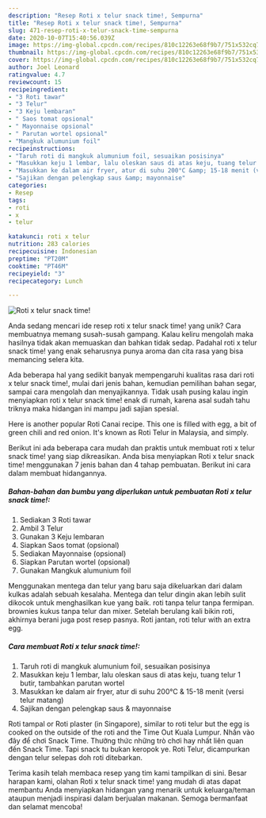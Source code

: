 ```yaml
---
description: "Resep Roti x telur snack time!, Sempurna"
title: "Resep Roti x telur snack time!, Sempurna"
slug: 471-resep-roti-x-telur-snack-time-sempurna
date: 2020-10-07T15:40:56.039Z
image: https://img-global.cpcdn.com/recipes/810c12263e68f9b7/751x532cq70/roti-x-telur-snack-time-foto-resep-utama.jpg
thumbnail: https://img-global.cpcdn.com/recipes/810c12263e68f9b7/751x532cq70/roti-x-telur-snack-time-foto-resep-utama.jpg
cover: https://img-global.cpcdn.com/recipes/810c12263e68f9b7/751x532cq70/roti-x-telur-snack-time-foto-resep-utama.jpg
author: Joel Leonard
ratingvalue: 4.7
reviewcount: 15
recipeingredient:
- "3 Roti tawar"
- "3 Telur"
- "3 Keju lembaran"
- " Saos tomat opsional"
- " Mayonnaise opsional"
- " Parutan wortel opsional"
- "Mangkuk alumunium foil"
recipeinstructions:
- "Taruh roti di mangkuk alumunium foil, sesuaikan posisinya"
- "Masukkan keju 1 lembar, lalu oleskan saus di atas keju, tuang telur 1 butir, tambahkan parutan wortel"
- "Masukkan ke dalam air fryer, atur di suhu 200°C &amp; 15-18 menit (versi telur matang)"
- "Sajikan dengan pelengkap saus &amp; mayonnaise"
categories:
- Resep
tags:
- roti
- x
- telur

katakunci: roti x telur 
nutrition: 283 calories
recipecuisine: Indonesian
preptime: "PT20M"
cooktime: "PT46M"
recipeyield: "3"
recipecategory: Lunch

---
```



![Roti x telur snack time!](https://img-global.cpcdn.com/recipes/810c12263e68f9b7/751x532cq70/roti-x-telur-snack-time-foto-resep-utama.jpg)

Anda sedang mencari ide resep roti x telur snack time! yang unik? Cara membuatnya memang susah-susah gampang. Kalau keliru mengolah maka hasilnya tidak akan memuaskan dan bahkan tidak sedap. Padahal roti x telur snack time! yang enak seharusnya punya aroma dan cita rasa yang bisa memancing selera kita.

Ada beberapa hal yang sedikit banyak mempengaruhi kualitas rasa dari roti x telur snack time!, mulai dari jenis bahan, kemudian pemilihan bahan segar, sampai cara mengolah dan menyajikannya. Tidak usah pusing kalau ingin menyiapkan roti x telur snack time! enak di rumah, karena asal sudah tahu triknya maka hidangan ini mampu jadi sajian spesial.

Here is another popular Roti Canai recipe. This one is filled with egg, a bit of green chili and red onion. It&#39;s known as Roti Telur in Malaysia, and simply.


Berikut ini ada beberapa cara mudah dan praktis untuk membuat roti x telur snack time! yang siap dikreasikan. Anda bisa menyiapkan Roti x telur snack time! menggunakan 7 jenis bahan dan 4 tahap pembuatan. Berikut ini cara dalam membuat hidangannya.

<!--inarticleads1-->

##### Bahan-bahan dan bumbu yang diperlukan untuk pembuatan Roti x telur snack time!:

1. Sediakan 3 Roti tawar
1. Ambil 3 Telur
1. Gunakan 3 Keju lembaran
1. Siapkan  Saos tomat (opsional)
1. Sediakan  Mayonnaise (opsional)
1. Siapkan  Parutan wortel (opsional)
1. Gunakan Mangkuk alumunium foil


Menggunakan mentega dan telur yang baru saja dikeluarkan dari dalam kulkas adalah sebuah kesalaha. Mentega dan telur dingin akan lebih sulit dikocok untuk menghasilkan kue yang baik. roti tanpa telur tanpa fermipan. brownies kukus tanpa telur dan mixer. Setelah berulang kali bikin roti, akhirnya berani juga post resep pasnya. Roti jantan, roti telur with an extra egg. 

<!--inarticleads2-->

##### Cara membuat Roti x telur snack time!:

1. Taruh roti di mangkuk alumunium foil, sesuaikan posisinya
1. Masukkan keju 1 lembar, lalu oleskan saus di atas keju, tuang telur 1 butir, tambahkan parutan wortel
1. Masukkan ke dalam air fryer, atur di suhu 200°C &amp; 15-18 menit (versi telur matang)
1. Sajikan dengan pelengkap saus &amp; mayonnaise


Roti tampal or Roti plaster (in Singapore), similar to roti telur but the egg is cooked on the outside of the roti and the Time Out Kuala Lumpur. Nhấn vào đây để chơi Snack Time. Thưởng thức những trò chơi hay nhất liên quan đến Snack Time. Tapi snack tu bukan keropok ye. Roti Telur, dicampurkan dengan telur selepas doh roti ditebarkan. 

Terima kasih telah membaca resep yang tim kami tampilkan di sini. Besar harapan kami, olahan Roti x telur snack time! yang mudah di atas dapat membantu Anda menyiapkan hidangan yang menarik untuk keluarga/teman ataupun menjadi inspirasi dalam berjualan makanan. Semoga bermanfaat dan selamat mencoba!
